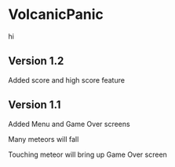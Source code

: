 # VolcanicPanic
hi
## Version 1.2
Added score and high score feature

## Version 1.1
Added Menu and Game Over screens

Many meteors will fall

Touching meteor will bring up Game Over screen
